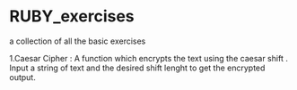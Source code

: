 # RUBY_exercises
a collection of all the basic exercises 

1.Caesar Cipher :
A function which encrypts the text using the caesar shift . Input a string of text and the desired shift lenght to get the encrypted output.